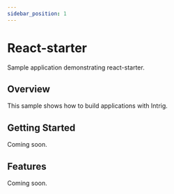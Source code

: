 ```yaml
---
sidebar_position: 1
---
```


# React-starter

Sample application demonstrating react-starter.

## Overview

This sample shows how to build applications with Intrig.

## Getting Started

Coming soon.

## Features

Coming soon.
